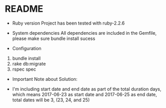 # README

* Ruby version
Project has been tested with ruby-2.2.6

* System dependencies
All dependencies are included in the Gemfile, please make sure bundle install sucess

* Configuration
1. bundle install
2. rake db:migrate
3. rspec spec



* Important Note about Solution:
- I'm including start date and end date as part of the total duration days, which means 2017-06-23 as start date and 2017-06-25 as end date, total dates will be 3, (23, 24, and 25)
